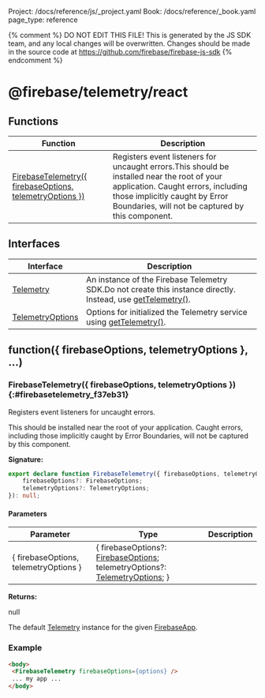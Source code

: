 Project: /docs/reference/js/_project.yaml
Book: /docs/reference/_book.yaml
page_type: reference

{% comment %}
DO NOT EDIT THIS FILE!
This is generated by the JS SDK team, and any local changes will be
overwritten. Changes should be made in the source code at
https://github.com/firebase/firebase-js-sdk
{% endcomment %}

# @firebase/telemetry/react

## Functions

|  Function | Description |
|  --- | --- |
|  [FirebaseTelemetry({ firebaseOptions, telemetryOptions })](./telemetry_react.md#firebasetelemetry_f37eb31) | Registers event listeners for uncaught errors.<!-- -->This should be installed near the root of your application. Caught errors, including those implicitly caught by Error Boundaries, will not be captured by this component. |

## Interfaces

|  Interface | Description |
|  --- | --- |
|  [Telemetry](./telemetry_react.telemetry.md#telemetry_interface) | An instance of the Firebase Telemetry SDK.<!-- -->Do not create this instance directly. Instead, use [getTelemetry()](./telemetry_.md#gettelemetry_448bdc6)<!-- -->. |
|  [TelemetryOptions](./telemetry_react.telemetryoptions.md#telemetryoptions_interface) | Options for initialized the Telemetry service using [getTelemetry()](./telemetry_.md#gettelemetry_448bdc6)<!-- -->. |

## function({ firebaseOptions, telemetryOptions }, ...)

### FirebaseTelemetry({ firebaseOptions, telemetryOptions }) {:#firebasetelemetry_f37eb31}

Registers event listeners for uncaught errors.

This should be installed near the root of your application. Caught errors, including those implicitly caught by Error Boundaries, will not be captured by this component.

<b>Signature:</b>

```typescript
export declare function FirebaseTelemetry({ firebaseOptions, telemetryOptions }: {
    firebaseOptions?: FirebaseOptions;
    telemetryOptions?: TelemetryOptions;
}): null;
```

#### Parameters

|  Parameter | Type | Description |
|  --- | --- | --- |
|  { firebaseOptions, telemetryOptions } | { firebaseOptions?: [FirebaseOptions](./app.firebaseoptions.md#firebaseoptions_interface)<!-- -->; telemetryOptions?: [TelemetryOptions](./telemetry_.telemetryoptions.md#telemetryoptions_interface)<!-- -->; } |  |

<b>Returns:</b>

null

The default [Telemetry](./telemetry_.telemetry.md#telemetry_interface) instance for the given [FirebaseApp](./app.firebaseapp.md#firebaseapp_interface)<!-- -->.

### Example


```html
<body>
 <FirebaseTelemetry firebaseOptions={options} />
 ... my app ...
</body>

```

